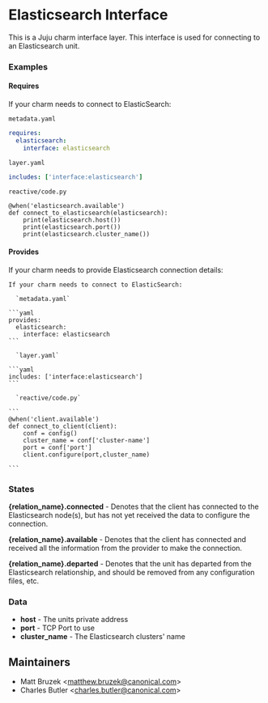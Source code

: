 # Elasticsearch Interface

 This is a Juju charm interface layer. This interface is used for
 connecting to an Elasticsearch unit.

### Examples

#### Requires

If your charm needs to connect to ElasticSearch:

  `metadata.yaml`

```yaml
requires:
  elasticsearch:
    interface: elasticsearch
```

  `layer.yaml`

```yaml
includes: ['interface:elasticsearch']
```  

  `reactive/code.py`

```
@when('elasticsearch.available')
def connect_to_elasticsearch(elasticsearch):
    print(elasticsearch.host())
    print(elasticsearch.port())
    print(elasticsearch.cluster_name())

```


#### Provides

If your charm needs to provide Elasticsearch connection details:

    If your charm needs to connect to ElasticSearch:

      `metadata.yaml`

    ```yaml
    provides:
      elasticsearch:
        interface: elasticsearch
    ```

      `layer.yaml`

    ```yaml
    includes: ['interface:elasticsearch']
    ```  

      `reactive/code.py`

    ```
    @when('client.available')
    def connect_to_client(client):
        conf = config()
        cluster_name = conf['cluster-name']
        port = conf['port']
        client.configure(port,cluster_name)

    ```

### States

**{relation_name}.connected** - Denotes that the client has connected to the
Elasticsearch node(s), but has not yet received the data to configure the
connection.

**{relation_name}.available** - Denotes that the client has connected and
received all the information from the provider to make the connection.

**{relation_name}.departed** - Denotes that the unit has departed from the
 Elasticsearch relationship, and should be removed from any configuration
 files, etc.

### Data

- **host** - The units private address
- **port** - TCP Port to use
- **cluster_name** - The Elasticsearch clusters' name

## Maintainers

 - Matt Bruzek &lt;matthew.bruzek@canonical.com&gt;
 - Charles Butler &lt;charles.butler@canonical.com&gt;

